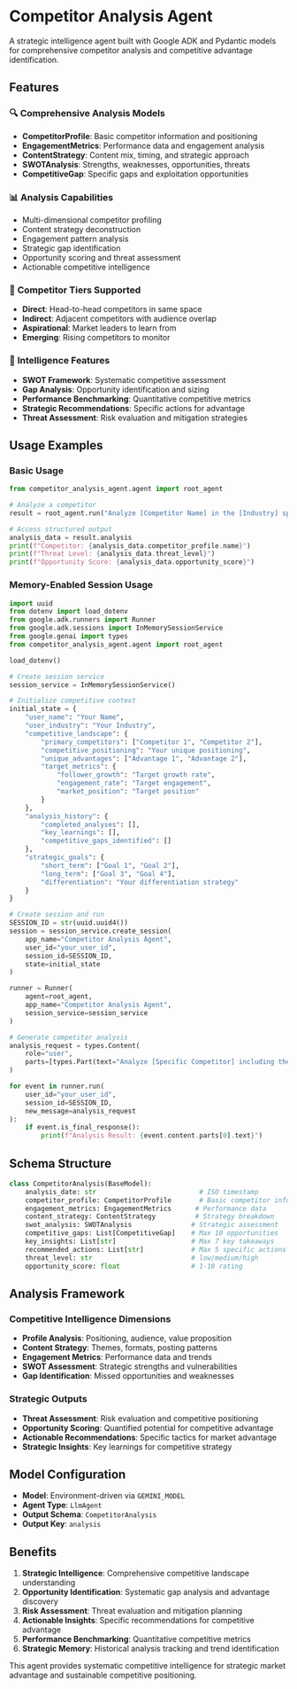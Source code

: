 # Competitor Analysis Agent

A strategic intelligence agent built with Google ADK and Pydantic models for comprehensive competitor analysis and competitive advantage identification.

## Features

### 🔍 **Comprehensive Analysis Models**
- **CompetitorProfile**: Basic competitor information and positioning
- **EngagementMetrics**: Performance data and engagement analysis
- **ContentStrategy**: Content mix, timing, and strategic approach
- **SWOTAnalysis**: Strengths, weaknesses, opportunities, threats
- **CompetitiveGap**: Specific gaps and exploitation opportunities

### 📊 **Analysis Capabilities**
- Multi-dimensional competitor profiling
- Content strategy deconstruction
- Engagement pattern analysis
- Strategic gap identification
- Opportunity scoring and threat assessment
- Actionable competitive intelligence

### 🎯 **Competitor Tiers Supported**
- **Direct**: Head-to-head competitors in same space
- **Indirect**: Adjacent competitors with audience overlap
- **Aspirational**: Market leaders to learn from
- **Emerging**: Rising competitors to monitor

### 🔧 **Intelligence Features**
- **SWOT Framework**: Systematic competitive assessment
- **Gap Analysis**: Opportunity identification and sizing
- **Performance Benchmarking**: Quantitative competitive metrics
- **Strategic Recommendations**: Specific actions for advantage
- **Threat Assessment**: Risk evaluation and mitigation strategies

## Usage Examples

### Basic Usage
```python
from competitor_analysis_agent.agent import root_agent

# Analyze a competitor
result = root_agent.run("Analyze [Competitor Name] in the [Industry] space")

# Access structured output
analysis_data = result.analysis
print(f"Competitor: {analysis_data.competitor_profile.name}")
print(f"Threat Level: {analysis_data.threat_level}")
print(f"Opportunity Score: {analysis_data.opportunity_score}")
```

### Memory-Enabled Session Usage
```python
import uuid
from dotenv import load_dotenv
from google.adk.runners import Runner
from google.adk.sessions import InMemorySessionService
from google.genai import types
from competitor_analysis_agent.agent import root_agent

load_dotenv()

# Create session service
session_service = InMemorySessionService()

# Initialize competitive context
initial_state = {
    "user_name": "Your Name",
    "user_industry": "Your Industry",
    "competitive_landscape": {
        "primary_competitors": ["Competitor 1", "Competitor 2"],
        "competitive_positioning": "Your unique positioning",
        "unique_advantages": ["Advantage 1", "Advantage 2"],
        "target_metrics": {
            "follower_growth": "Target growth rate",
            "engagement_rate": "Target engagement",
            "market_position": "Target position"
        }
    },
    "analysis_history": {
        "completed_analyses": [],
        "key_learnings": [],
        "competitive_gaps_identified": []
    },
    "strategic_goals": {
        "short_term": ["Goal 1", "Goal 2"],
        "long_term": ["Goal 3", "Goal 4"],
        "differentiation": "Your differentiation strategy"
    }
}

# Create session and run
SESSION_ID = str(uuid.uuid4())
session = session_service.create_session(
    app_name="Competitor Analysis Agent",
    user_id="your_user_id",
    session_id=SESSION_ID,
    state=initial_state
)

runner = Runner(
    agent=root_agent,
    app_name="Competitor Analysis Agent",
    session_service=session_service
)

# Generate competitor analysis
analysis_request = types.Content(
    role="user",
    parts=[types.Part(text="Analyze [Specific Competitor] including their content strategy, engagement metrics, and competitive gaps I could exploit")]
)

for event in runner.run(
    user_id="your_user_id",
    session_id=SESSION_ID,
    new_message=analysis_request
):
    if event.is_final_response():
        print(f"Analysis Result: {event.content.parts[0].text}")
```

## Schema Structure

```python
class CompetitorAnalysis(BaseModel):
    analysis_date: str                          # ISO timestamp
    competitor_profile: CompetitorProfile       # Basic competitor info
    engagement_metrics: EngagementMetrics      # Performance data
    content_strategy: ContentStrategy          # Strategy breakdown
    swot_analysis: SWOTAnalysis               # Strategic assessment
    competitive_gaps: List[CompetitiveGap]    # Max 10 opportunities
    key_insights: List[str]                   # Max 7 key takeaways
    recommended_actions: List[str]            # Max 5 specific actions
    threat_level: str                         # low/medium/high
    opportunity_score: float                  # 1-10 rating
```

## Analysis Framework

### Competitive Intelligence Dimensions
- **Profile Analysis**: Positioning, audience, value proposition
- **Content Strategy**: Themes, formats, posting patterns
- **Engagement Metrics**: Performance data and trends
- **SWOT Assessment**: Strategic strengths and vulnerabilities
- **Gap Identification**: Missed opportunities and weaknesses

### Strategic Outputs
- **Threat Assessment**: Risk evaluation and competitive positioning
- **Opportunity Scoring**: Quantified potential for competitive advantage
- **Actionable Recommendations**: Specific tactics for market advantage
- **Strategic Insights**: Key learnings for competitive strategy

## Model Configuration

- **Model**: Environment-driven via `GEMINI_MODEL`
- **Agent Type**: `LlmAgent`
- **Output Schema**: `CompetitorAnalysis`
- **Output Key**: `analysis`

## Benefits

1. **Strategic Intelligence**: Comprehensive competitive landscape understanding
2. **Opportunity Identification**: Systematic gap analysis and advantage discovery
3. **Risk Assessment**: Threat evaluation and mitigation planning
4. **Actionable Insights**: Specific recommendations for competitive advantage
5. **Performance Benchmarking**: Quantitative competitive metrics
6. **Strategic Memory**: Historical analysis tracking and trend identification

This agent provides systematic competitive intelligence for strategic market advantage and sustainable competitive positioning.